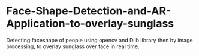 # Face-Shape-Detection-and-AR-Application-to-overlay-sunglass
Detecting faceshape of people using opencv and Dlib library then by image processing, to overlay sunglass over face in real time.
